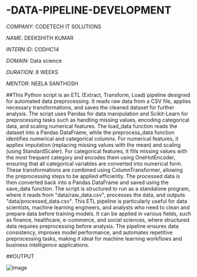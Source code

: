# -DATA-PIPELINE-DEVELOPMENT

*COMPANY*: CODETECH IT SOLUTIONS

*NAME*: DEEKSHITH KUMAR

*INTERN ID*: CODHC14

*DOMAIN*: Data science

*DURATION*: 8 WEEKS

*MENTOR*: NEELA SANTHOSH

##This Python script is an ETL (Extract, Transform, Load) pipeline designed for automated data preprocessing. It reads raw data from a CSV file, applies necessary transformations, and saves the cleaned dataset for further analysis. The script uses Pandas for data manipulation and Scikit-Learn for preprocessing tasks such as handling missing values, encoding categorical data, and scaling numerical features. The load_data function reads the dataset into a Pandas DataFrame, while the preprocess_data function identifies numerical and categorical columns. For numerical features, it applies imputation (replacing missing values with the mean) and scaling (using StandardScaler). For categorical features, it fills missing values with the most frequent category and encodes them using OneHotEncoder, ensuring that all categorical variables are converted into numerical form. These transformations are combined using ColumnTransformer, allowing the preprocessing steps to be applied efficiently. The processed data is then converted back into a Pandas DataFrame and saved using the save_data function. The script is structured to run as a standalone program, where it reads from "data/raw_data.csv", processes the data, and outputs "data/processed_data.csv". This ETL pipeline is particularly useful for data scientists, machine learning engineers, and analysts who need to clean and prepare data before training models. It can be applied in various fields, such as finance, healthcare, e-commerce, and social sciences, where structured data requires preprocessing before analysis. The pipeline ensures data consistency, improves model performance, and automates repetitive preprocessing tasks, making it ideal for machine learning workflows and business intelligence applications.

##OUTPUT

![Image](https://github.com/user-attachments/assets/e59e127c-a6c8-4875-a11c-1b2008296e03)
